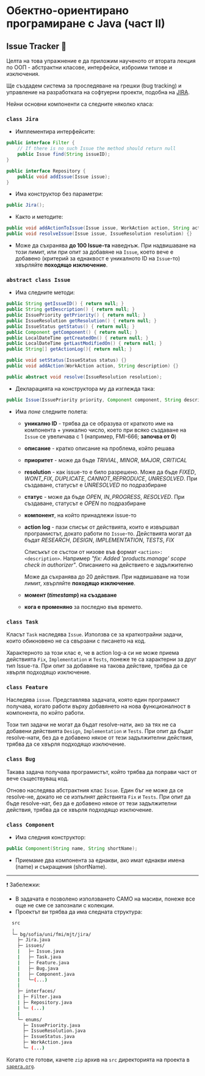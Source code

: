 # Обектно-ориентирано програмиране с Java (част II)

## Issue Tracker :bug:

Целта на това упражнение е да приложим наученото от втората лекция по ООП - абстрактни класове, интерфейси, изброими типове и изключения.

Ще създадем система за проследяване на грешки (bug tracking) и управление на разработката на софтуерни проекти, подобна на [JIRA](https://www.atlassian.com/software/jira).

Нейни основни компоненти са следните няколко класа:

### `class Jira`

- Имплементира интерфейсите:

```java
public interface Filter {
    // If there is no such Issue the method should return null
    public Issue find(String issueID);
}

public interface Repository {
    public void addIssue(Issue issue);
}
```

- Има конструктор без параметри:

```java
public Jira();
```
- Както и методите:

```java
public void addActionToIssue(Issue issue, WorkAction action, String actionDescription) {}
public void resolveIssue(Issue issue, IssueResolution resolution) {}
```

- Може да съхранява **до 100 Issue-та** наведнъж. При надвишаване на този лимит, или при опит за добавяне на `Issue`, което вече е добавено (критерий за еднаквост е уникалното ID на `Issue`-то) хвърляйте **походящо изключение**.

### `abstract class Issue`

- Има следните методи:

```java
public String getIssueID() { return null; }
public String getDescription() { return null; }
public IssuePriority getPriority() { return null; }
public IssueResolution getResolution() { return null; }
public IssueStatus getStatus() { return null; }
public Component getComponent() { return null; }
public LocalDateTime getCreatedOn() { return null; }
public LocalDateTime getLastModifiedOn() { return null; }
public String[] getActionLog(){ return null; }

public void setStatus(IssueStatus status) {}
public void addAction(WorkAction action, String description) {}

public abstract void resolve(IssueResolution resolution);
  ```

- Декларацията на конструктора му да изглежда така:

```java
public Issue(IssuePriority priority, Component component, String description) {}
```

- Има *поне* следните полета:
  * **уникално ID** - трябва да се образува от краткото име на компонента + уникално число, което при всяко създаване на `Issue` се увеличава с 1 (например, FMI-666; **започва от 0**)
  * **описание** - кратко описание на проблема, който решава
  * **приоритет** - може да бъде *TRIVIAL*, *MINOR*, *MAJOR*, *CRITICAL*
  * **resolution** - как issue-то е било разрешено. Може да бъде *FIXED*, *WONT_FIX*, *DUPLICATE*, *CANNOT_REPRODUCE*, *UNRESOLVED*. При създаване, статусът е *UNRESOLVED* по подразбиране
  * **статус** - може да бъде *OPEN*, *IN_PROGRESS*, *RESOLVED*. При създаване, статусът е *OPEN* по подразбиране
  * **компонент**, на който принадлежи issue-то
  * **action log** - пази списък от действията, които е извършвал програмистът, докато работи по `Issue`-то. Действията могат да бъдат *RESEARCH*, *DESIGN*, *IMPLEMENTATION*, *TESTS*, *FIX*

    Списъкът се състои от низове във формат `<action>: <description>`. Например *"fix: Added 'products.manage' scope check in authorizer"*. Описанието на действието е задължително

    Може да съхранява до 20 действия. При надвишаване на този лимит, хвърляйте **походящо изключение**.
  * **момент (*timestamp*) на създаване**
  * **кога е променяно** за последно във времето.

### `class Task`

Класът `Task` наследява `Issue`. Използва се за краткотрайни задачи, които обикновено не са свързани с писането на код.

Характерното за този клас е, че в action log-a си не може приема действията `Fix`, `Implementation` и `Tests`, понеже те са характерни за друг тип Issue-та. При опит за добавяне на такова действие, трябва да се хвърля подходящо изключение.

### `class Feature`

Наследява `issue`. Представлява задачата, която един програмист получава, когато работи върху добавянето на нова функционалност в компонента, по който работи.

Този тип задачи не могат да бъдат resolve-нати, ако за тях не са добавени действията `Design`, `Implementation` и `Tests`. При опит да бъдат resolve-нати, без да е добавено някое от тези задължителни действия, трябва да се хвърля подходящо изключение.

### `class Bug`

Такава задача получава програмистът, който трябва да поправи част от вече съществуващ код.

Отново наследява абстрактния клас `Issue`. Един бъг не може да се resolve-не, докато не се изпълнят действията `Fix` и `Tests`. При опит да бъде resolve-нат, без да е добавено някое от тези задължителни действия, трябва да се хвърля подходящо изключение.

### `class Component`

- Има следния конструктор:

```java
public Component(String name, String shortName);
```

- Приемаме два компонента за еднакви, ако имат еднакви имена (name) и съкращения (shortName).

-------------------------------------
:heavy_exclamation_mark: Забележки:

- В задачата е позволено използването САМО на масиви, понеже все още не сме се запознали с колекции.
- Проектът ви трябва да има следната структура:

```bash
  src
  ╷
  └─ bg/sofia/uni/fmi/mjt/jira/
    ├─ Jira.java
    ├─ issues/
    |   ├─ Issue.java
    |   ├─ Task.java
    |   ├─ Feature.java
    |   ├─ Bug.java
    |   ├─ Component.java
    |   └─(...)
    |
    ├─ interfaces/
    | ├─ Filter.java
    | ├─ Repository.java
    | └─ (...)
    |
    └─ enums/
      ├─ IssuePriority.java
      ├─ IssueResolution.java
      ├─ IssueStatus.java
      ├─ WorkAction.java
      └─ (...)
  ```

Когато сте готови, качете `zip` архив на `src` директорията на проекта в [`sapera.org`](sapera.org).